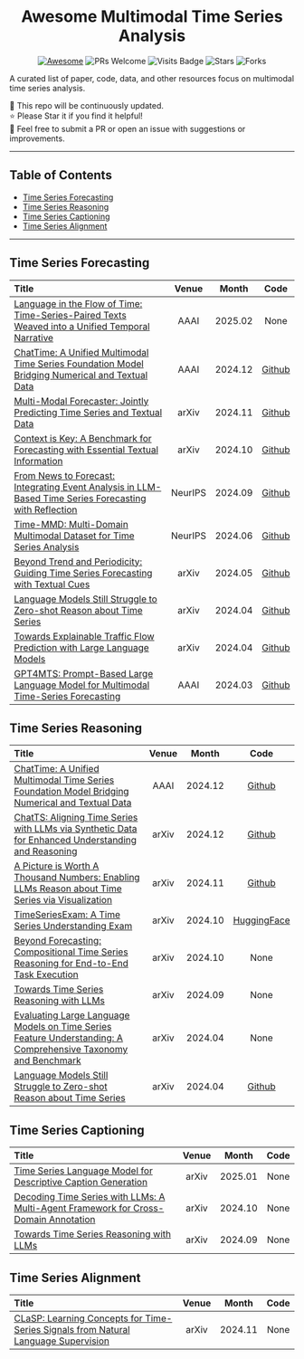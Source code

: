 <div align="center">

# Awesome Multimodal Time Series Analysis

[![Awesome](https://awesome.re/badge.svg)](https://awesome.re)
![PRs Welcome](https://img.shields.io/badge/PRs-Welcome-green)
![Visits Badge](https://badges.pufler.dev/visits/ForestsKing/Awesome-Multimodal-Time-Series)
![Stars](https://img.shields.io/github/stars/ForestsKing/Awesome-Multimodal-Time-Series)
![Forks](https://img.shields.io/github/forks/ForestsKing/Awesome-Multimodal-Time-Series)

</div>

A curated list of paper, code, data, and other resources focus on multimodal time series analysis.

🚀 This repo will be continuously updated. <br>
⭐️ Please Star it if you find it helpful! <br>
🤝 Feel free to submit a PR or open an issue with suggestions or improvements. <br>

---

## Table of Contents

- [Time Series Forecasting](#Time-Series-Forecasting)
- [Time Series Reasoning](#Time-Series-Reasoning)
- [Time Series Captioning](#Time-Series-Captioning)
- [Time Series Alignment](#Time-Series-Alignment)

---

## Time Series Forecasting

| Title                                                                                                                                       |  Venue  |  Month  |                                                            Code                                                             |
|:--------------------------------------------------------------------------------------------------------------------------------------------|:-------:|:-------:|:---------------------------------------------------------------------------------------------------------------------------:|
| [Language in the Flow of Time: Time-Series-Paired Texts Weaved into a Unified Temporal Narrative](https://arxiv.org/abs/2502.08942)         |  AAAI   | 2025.02 |                                                            None                                                             |
| [ChatTime: A Unified Multimodal Time Series Foundation Model Bridging Numerical and Textual Data](https://arxiv.org/abs/2412.11376)         |  AAAI   | 2024.12 |                                      [Github](https://github.com/ForestsKing/ChatTime)                                      |
| [Multi-Modal Forecaster: Jointly Predicting Time Series and Textual Data](https://arxiv.org/abs/2411.06735)                                 |  arXiv  | 2024.11 |                              [Github](https://github.com/Rose-STL-Lab/Multimodal_Forecasting)                               |
| [Context is Key: A Benchmark for Forecasting with Essential Textual Information](https://arxiv.org/abs/2410.18959)                          |  arXiv  | 2024.10 |                             [Github](https://github.com/ServiceNow/context-is-key-forecasting)                              |
| [From News to Forecast: Integrating Event Analysis in LLM-Based Time Series Forecasting with Reflection](https://arxiv.org/abs/2409.17515)  | NeurIPS | 2024.09 |                              [Github](https://github.com/ameliawong1996/From_News_to_Forecast)                              |
| [Time-MMD: Multi-Domain Multimodal Dataset for Time Series Analysis](https://arxiv.org/abs/2406.08627)                                      | NeurIPS | 2024.06 |                                       [Github](https://github.com/AdityaLab/Time-MMD)                                       |
| [Beyond Trend and Periodicity: Guiding Time Series Forecasting with Textual Cues](https://arxiv.org/abs/2405.13522)                         |  arXiv  | 2024.05 |                                         [Github](https://github.com/vewoxic/tgtsf)                                          |
| [Language Models Still Struggle to Zero-shot Reason about Time Series](https://arxiv.org/abs/2404.11757)                                    |  arXiv  | 2024.04 |                                 [Github](https://github.com/behavioral-data/TSandLanguage)                                  |
| [Towards Explainable Traffic Flow Prediction with Large Language Models](https://arxiv.org/abs/2404.02937)                                  |  arXiv  | 2024.04 |                                         [Github](https://github.com/guoxs/xtp-llm)                                          |
| [GPT4MTS: Prompt-Based Large Language Model for Multimodal Time-Series Forecasting](https://ojs.aaai.org/index.php/AAAI/article/view/30383) |  AAAI   | 2024.03 | [Github](https://github.com/Flora-jia-jfr/GPT4MTS-Prompt-based-Large-Language-Model-for-Multimodal-Time-series-Forecasting) |

## Time Series Reasoning

| Title                                                                                                                                             | Venue |  Month  |                                  Code                                   |
|:--------------------------------------------------------------------------------------------------------------------------------------------------|:-----:|:-------:|:-----------------------------------------------------------------------:|
| [ChatTime: A Unified Multimodal Time Series Foundation Model Bridging Numerical and Textual Data](https://arxiv.org/abs/2412.11376)               | AAAI  | 2024.12 |            [Github](https://github.com/ForestsKing/ChatTime)            |
| [ChatTS: Aligning Time Series with LLMs via Synthetic Data for Enhanced Understanding and Reasoning](https://arxiv.org/abs/2412.03104)            | arXiv | 2024.12 |             [Github](https://github.com/NetManAIOps/ChatTS)             |
| [A Picture is Worth A Thousand Numbers: Enabling LLMs Reason about Time Series via Visualization](https://arxiv.org/abs/2411.06018)               | arXiv | 2024.11 |           [Github](https://github.com/haoxin1998/TimberBed-1)           |
| [TimeSeriesExam: A Time Series Understanding Exam](https://arxiv.org/abs/2410.14752)                                                              | arXiv | 2024.10 | [HuggingFace](https://huggingface.co/datasets/AutonLab/TimeSeriesExam1) |
| [Beyond Forecasting: Compositional Time Series Reasoning for End-to-End Task Execution](https://arxiv.org/abs/2410.04047)                         | arXiv | 2024.10 |                                  None                                   |
| [Towards Time Series Reasoning with LLMs](https://arxiv.org/abs/2409.11376)                                                                       | arXiv | 2024.09 |                                  None                                   |
| [Evaluating Large Language Models on Time Series Feature Understanding: A Comprehensive Taxonomy and Benchmark](https://arxiv.org/abs/2404.16563) | arXiv | 2024.04 |                                  None                                   |
| [Language Models Still Struggle to Zero-shot Reason about Time Series](https://arxiv.org/abs/2404.11757)                                          | arXiv | 2024.04 |       [Github](https://github.com/behavioral-data/TSandLanguage)        |

## Time Series Captioning

| Title                                                                                                                   | Venue |  Month  | Code |
|:------------------------------------------------------------------------------------------------------------------------|:-----:|:-------:|:----:|
| [Time Series Language Model for Descriptive Caption Generation](https://www.arxiv.org/abs/2501.01832)                   | arXiv | 2025.01 | None |
| [Decoding Time Series with LLMs: A Multi-Agent Framework for Cross-Domain Annotation](https://arxiv.org/abs/2410.17462) | arXiv | 2024.10 | None |
| [Towards Time Series Reasoning with LLMs](https://arxiv.org/abs/2409.11376)                                             | arXiv | 2024.09 | None |

## Time Series Alignment

| Title                                                                                                                  | Venue |  Month  | Code |
|:-----------------------------------------------------------------------------------------------------------------------|:-----:|:-------:|:----:|
| [CLaSP: Learning Concepts for Time-Series Signals from Natural Language Supervision](https://arxiv.org/abs/2411.08397) | arXiv | 2024.11 | None |